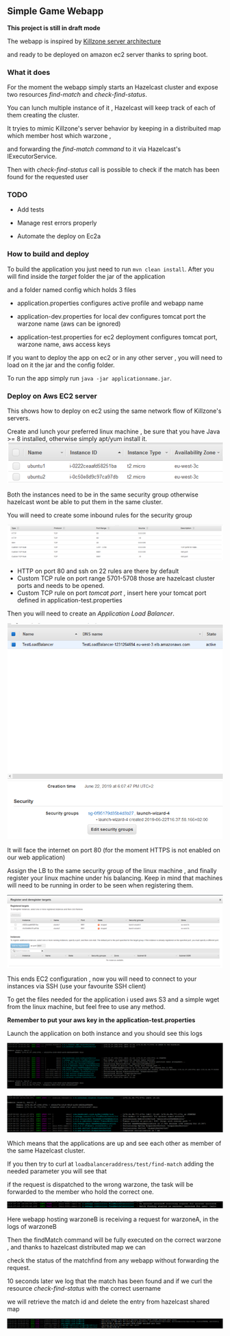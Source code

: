 ## Simple Game Webapp

**This project is still in draft mode**

The webapp is inspired by [Killzone server architecture](https://www.guerrilla-games.com/read/the-server-architecture-behind-killzone-shadow-fall)

and ready to be deployed on amazon ec2 server thanks to spring boot.

### What it does

For the moment the webapp simply starts an Hazelcast cluster and expose two resources *find-match* and *check-find-status*.

You can lunch multiple instance of it , Hazelcast will keep track of each of them creating the cluster.

It tryies to mimic Killzone's server behavior by keeping in a distribuited map which member host which warzone , 

and forwarding the  *find-match command*  to it via Hazelcast's IExecutorService. 

Then with *check-find-status* call is possible to check if the match has been found for the requested user

### TODO 

- Add tests

- Manage rest errors properly

- Automate the deploy on Ec2a

### How to build and deploy

To build the application you just need to run `mvn clean install`. After you will find inside the *target* folder the jar of the application 

and a folder named config which holds 3 files 

- application.properties configures active profile and webapp name

- application-dev.properties for local dev configures tomcat port the warzone name (aws can be ignored)

- application-test.properties for ec2 deployment  configures tomcat port, warzone name, aws access keys

If you want to deploy the app on ec2 or in any other server , you will need to load on it the jar and the config folder. 

To run the app simply run `java -jar applicationname.jar`.

### Deploy on Aws EC2 server

This shows how to deploy on ec2 using the same network flow of Killzone's servers.  

Create and lunch your preferred linux machine , be sure that you have Java >= 8 installed, otherwise simply apt/yum install it.
	![T2 micro instances](/asset/Ec2-1.PNG)

Both the instances need to be in the same security group otherwise hazelcast wont be able to put them in the same cluster.

You will need to create some inbound rules for the security group 

![security rules](/asset/Ec2-2-inbound.PNG)

- HTTP on port 80 and ssh on 22 rules are there by default 
- Custom TCP rule on port range 5701-5708 those are hazelcast cluster ports and needs to be opened.
- Custom TCP rule on port *tomcat port* , insert here your tomcat port defined in application-test.properties

Then you will need to create an *Application Load Balancer*.

![LB Created](/asset/Ec2-3.PNG)


It will face the internet on port 80 (for the moment HTTPS is not enabled on our web application) 

Assign the LB to the same security group of the linux machine , and finally register your linux machine under his balancing. Keep in mind that machines will need  to be running in order to be seen when registering them.


![Registered instance](/asset/Ec2-4.PNG)

This ends EC2 configuration , now you will need to connect to your instances via SSH (use your favourite SSH client) 

To get the files needed for the application i used aws S3 and a simple wget from the linux machine, but feel free to use any method.

**Remember to put your aws key in the application-test.properties**

Launch the application on both instance and you should see this logs

![Registered instance](/asset/hazel1.PNG)

![Registered instance](/asset/hazel2.PNG)


Which means that the applications are up and see each other as member of the same Hazelcast cluster.

If you then try to curl at `loadbalanceraddress/test/find-match` adding the needed parameter you will see that

if the request is dispatched to the wrong warzone, the task will be forwarded to the member who hold the correct one.

![Registered instance](/asset/Matchfind1.PNG)

Here webapp hosting warzoneB is receiving a request for warzoneA, in the logs of warzoneB

Then the findMatch command will be fully executed on the correct warzone , and thanks to hazelcast distributed map we can 

check the status of the matchfind from any webapp without forwarding the request.

10 seconds later we log that the match has been found and if we curl the resource *check-find-status* with the correct username 

we will retrieve the match id and delete the entry from hazelcast shared map

![Registered instance](/asset/Matchfind.PNG)

